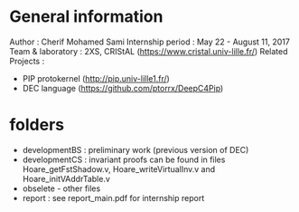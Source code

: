 # General information 
Author : Cherif Mohamed Sami
Internship period : May 22 - August 11, 2017
Team & laboratory : 2XS, CRIStAL (https://www.cristal.univ-lille.fr/)
Related Projects : 
- PIP protokernel (http://pip.univ-lille1.fr/)
- DEC language (https://github.com/ptorrx/DeepC4Pip)

# folders 
* developmentBS : preliminary work (previous version of DEC)
* developmentCS : invariant proofs can be found in files Hoare_getFstShadow.v, Hoare_writeVirtualInv.v and Hoare_initVAddrTable.v
* obselete - other files 
* report : see report_main.pdf for internship report




